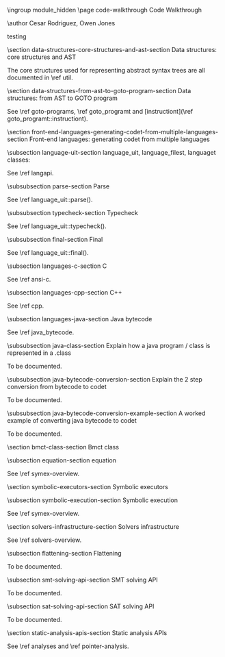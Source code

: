 \ingroup module_hidden 
\page code-walkthrough Code Walkthrough

\author Cesar Rodriguez, Owen Jones

testing

\section data-structures-core-structures-and-ast-section Data structures: core structures and AST

The core structures used for representing abstract syntax trees are all
documented in \ref util.

\section data-structures-from-ast-to-goto-program-section Data structures: from AST to GOTO program

See \ref goto-programs, \ref goto_programt and [instructiont](\ref goto_programt::instructiont).

\section front-end-languages-generating-codet-from-multiple-languages-section Front-end languages: generating codet from multiple languages

\subsection language-uit-section language_uit, language_filest, languaget classes:

See \ref langapi.

\subsubsection parse-section Parse

See \ref language_uit::parse().

\subsubsection typecheck-section Typecheck

See \ref language_uit::typecheck().

\subsubsection final-section Final

See \ref language_uit::final().

\subsection languages-c-section C

See \ref ansi-c.

\subsection languages-cpp-section C++

See \ref cpp.

\subsection languages-java-section Java bytecode

See \ref java_bytecode.

\subsubsection java-class-section Explain how a java program / class is represented in a .class

To be documented.

\subsubsection java-bytecode-conversion-section Explain the 2 step conversion from bytecode to codet

To be documented.

\subsubsection java-bytecode-conversion-example-section A worked example of converting java bytecode to codet

To be documented.


\section bmct-class-section Bmct class

\subsection equation-section equation

See \ref symex-overview.


\section symbolic-executors-section Symbolic executors

\subsection symbolic-execution-section Symbolic execution

See \ref symex-overview.


\section solvers-infrastructure-section Solvers infrastructure

See \ref solvers-overview.

\subsection flattening-section Flattening

To be documented.

\subsection smt-solving-api-section SMT solving API

To be documented.

\subsection sat-solving-api-section SAT solving API

To be documented.


\section  static-analysis-apis-section Static analysis APIs

See \ref analyses and \ref pointer-analysis.
